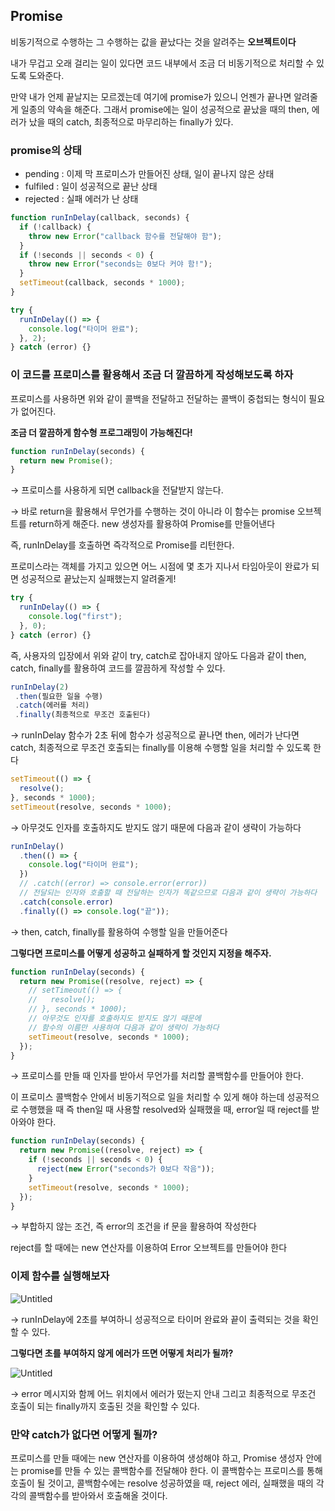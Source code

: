 ## Promise

비동기적으로 수행하는 그 수행하는 값을 끝났다는 것을 알려주는 **오브젝트이다**

내가 무겁고 오래 걸리는 일이 있다면 코드 내부에서 조금 더 비동기적으로 처리할 수 있도록 도와준다.

만약 내가 언제 끝날지는 모르겠는데 여기에 promise가 있으니 언젠가 끝나면 알려줄게 일종의 약속을 해준다. 그래서 promise에는 일이 성공적으로 끝났을 때의 then, 에러가 났을 때의 catch, 최종적으로 마무리하는 finally가 있다.

### **promise의 상태**

- pending : 이제 막 프로미스가 만들어진 상태, 일이 끝나지 않은 상태
- fulfiled : 일이 성공적으로 끝난 상태
- rejected : 실패 에러가 난 상태

```jsx
function runInDelay(callback, seconds) {
  if (!callback) {
    throw new Error("callback 함수를 전달해야 함");
  }
  if (!seconds || seconds < 0) {
    throw new Error("seconds는 0보다 커야 함!");
  }
  setTimeout(callback, seconds * 1000);
}

try {
  runInDelay(() => {
    console.log("타이머 완료");
  }, 2);
} catch (error) {}
```

### **이 코드를 프로미스를 활용해서 조금 더 깔끔하게 작성해보도록 하자**

프로미스를 사용하면 위와 같이 콜백을 전달하고 전달하는 콜백이 중첩되는 형식이 필요가 없어진다.

**조금 더 깔끔하게 함수형 프로그래밍이 가능해진다!**

```jsx
function runInDelay(seconds) {
  return new Promise();
}
```

→ 프로미스를 사용하게 되면 callback을 전달받지 않는다.

→ 바로 return을 활용해서 무언가를 수행하는 것이 아니라 이 함수는 promise 오브젝트를 return하게 해준다. new 생성자를 활용하여 Promise를 만들어낸다

즉, runInDelay를 호출하면 즉각적으로 Promise를 리턴한다.

프로미스라는 객체를 가지고 있으면 어느 시점에 몇 초가 지나서 타임아웃이 완료가 되면 성공적으로 끝났는지 실패했는지 알려줄게!

```jsx
try {
  runInDelay(() => {
    console.log("first");
  }, 0);
} catch (error) {}
```

즉, 사용자의 입장에서 위와 같이 try, catch로 잡아내지 않아도 다음과 같이 then, catch, finally를 활용하여 코드를 깔끔하게 작성할 수 있다.

```jsx
runInDelay(2)
 .then(필요한 일을 수행)
 .catch(에러를 처리)
 .finally(최종적으로 무조건 호출된다)
```

→ runInDelay 함수가 2초 뒤에 함수가 성공적으로 끝나면 then, 에러가 난다면 catch, 최종적으로 무조건 호출되는 finally를 이용해 수행할 일을 처리할 수 있도록 한다

```jsx
setTimeout(() => {
  resolve();
}, seconds * 1000);
setTimeout(resolve, seconds * 1000);
```

→ 아무것도 인자를 호출하지도 받지도 않기 때문에 다음과 같이 생략이 가능하다

```jsx
runInDelay()
  .then(() => {
    console.log("타이머 완료");
  })
  // .catch((error) => console.error(error))
  // 전달되는 인자와 호출할 때 전달하는 인자가 똑같으므로 다음과 같이 생략이 가능하다
  .catch(console.error)
  .finally(() => console.log("끝"));
```

→ then, catch, finally를 활용하여 수행할 일을 만들어준다

**그렇다면 프로미스를 어떻게 성공하고 실패하게 할 것인지 지정을 해주자.**

```jsx
function runInDelay(seconds) {
  return new Promise((resolve, reject) => {
    // setTimeout(() => {
    //   resolve();
    // }, seconds * 1000);
    // 아무것도 인자를 호출하지도 받지도 않기 때문에
    // 함수의 이름만 사용하여 다음과 같이 생략이 가능하다
    setTimeout(resolve, seconds * 1000);
  });
}
```

→ 프로미스를 만들 때 인자를 받아서 무언가를 처리할 콜백함수를 만들어야 한다.

이 프로미스 콜백함수 안에서 비동기적으로 일을 처리할 수 있게 해야 하는데 성공적으로 수행했을 때 즉 then일 때 사용할 resolved와 실패했을 때, error일 때 reject를 받아와야 한다.

```jsx
function runInDelay(seconds) {
  return new Promise((resolve, reject) => {
    if (!seconds || seconds < 0) {
      reject(new Error("seconds가 0보다 작음"));
    }
    setTimeout(resolve, seconds * 1000);
  });
}
```

→ 부합하지 않는 조건, 즉 error의 조건을 if 문을 활용하여 작성한다

reject를 할 때에는 new 연산자를 이용하여 Error 오브젝트를 만들어야 한다

### 이제 함수를 실행해보자

![Untitled](/img/promise_1.png)

→ runInDelay에 2초를 부여하니 성공적으로 타이머 완료와 끝이 출력되는 것을 확인할 수 있다.

**그렇다면 초를 부여하지 않게 에러가 뜨면 어떻게 처리가 될까?**

![Untitled](/img/promise_2.png)

→ error 메시지와 함께 어느 위치에서 에러가 떴는지 안내 그리고 최종적으로 무조건 호출이 되는 finally까지 호출된 것을 확인할 수 있다.

### 만약 catch가 없다면 어떻게 될까?

프로미스를 만들 때에는 new 연산자를 이용하여 생성해야 하고, Promise 생성자 안에는 promise를 만들 수 있는 콜백함수를 전달해야 한다. 이 콜백함수는 프로미스를 통해 호출이 될 것이고, 콜백함수에는 resolve 성공하였을 때, reject 에러, 실패했을 때의 각각의 콜백함수를 받아와서 호출해올 것이다.
